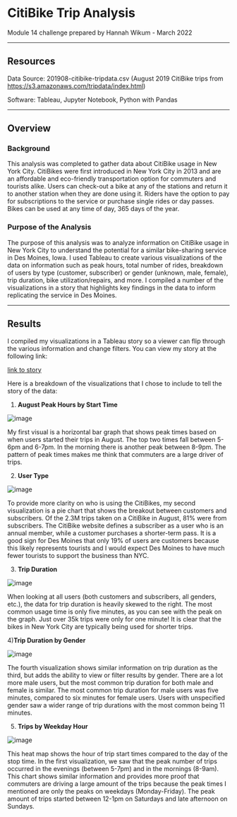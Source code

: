 # CitiBike Trip Analysis
Module 14 challenge prepared by Hannah Wikum - March 2022
___
## Resources
Data Source: 201908-citibike-tripdata.csv (August 2019 CitiBike trips from https://s3.amazonaws.com/tripdata/index.html)

Software: Tableau, Jupyter Notebook, Python with Pandas
___
## Overview
### Background
This analysis was completed to gather data about CitiBike usage in New York City. CitiBikes were first introduced in New York City in 2013 and are an affordable and eco-friendly transportation option for commuters and tourists alike. Users can check-out a bike at any of the stations and return it to another station when they are done using it. Riders have the option to pay for subscriptions to the service or purchase single rides or day passes. Bikes can be used at any time of day, 365 days of the year.

### Purpose of the Analysis
The purpose of this analysis was to analyze information on CitiBike usage in New York City to understand the potential for a similar bike-sharing service in Des Moines, Iowa. I used Tableau to create various visualizations of the data on information such as peak hours, total number of rides, breakdown of users by type (customer, subscriber) or gender (unknown, male, female), trip duration, bike utilization/repairs, and more. I compiled a number of the visualizations in a story that highlights key findings in the data to inform replicating the service in Des Moines.
___
## Results
I compiled my visualizations in a Tableau story so a viewer can flip through the various information and change filters. You can view my story at the following link:

[link to story](https://public.tableau.com/app/profile/hannah.wikum/viz/CitiBikeRideAnalysis/ChallengeDashboard?publish=yes)

Here is a breakdown of the visualizations that I chose to include to tell the story of the data:

1) **August Peak Hours by Start Time**

![image](https://user-images.githubusercontent.com/93058069/159129789-b64fc3aa-f085-4fc9-8bd8-f4acd5e14735.png)

My first visual is a horizontal bar graph that shows peak times based on when users started their trips in August. The top two times fall between 5-6pm and 6-7pm. In the morning there is another peak between 8-9pm. The pattern of peak times makes me think that commuters are a large driver of trips.

2) **User Type**

![image](https://user-images.githubusercontent.com/93058069/159129952-e68f7c66-d794-4094-bfcc-70c9292abd9b.png)

To provide more clarity on who is using the CitiBikes, my second visualization is a pie chart that shows the breakout between customers and subscribers. Of the 2.3M trips taken on a CitiBike in August, 81% were from subscribers. The CitiBike website defines a subscriber as a user who is an annual member, while a customer purchases a shorter-term pass. It is a good sign for Des Moines that only 19% of users are customers because this likely represents tourists and I would expect Des Moines to have much fewer tourists to support the business than NYC.

3) **Trip Duration**

![image](https://user-images.githubusercontent.com/93058069/159130197-20913580-79de-483a-a07e-b767f7c8fdd1.png)

When looking at all users (both customers and subscribers, all genders, etc.), the data for trip duration is heavily skewed to the right. The most common usage time is only five minutes, as you can see with the peak on the graph. Just over 35k trips were only for one minute! It is clear that the bikes in New York City are typically being used for shorter trips.

4)**Trip Duration by Gender**

![image](https://user-images.githubusercontent.com/93058069/159130329-5661fcd7-7cad-4bd4-9844-bd8185d87895.png)

The fourth visualization shows similar information on trip duration as the third, but adds the ability to view or filter results by gender. There are a lot more male users, but the most common trip duration for both male and female is similar. The most common trip duration for male users was five minutes, compared to six minutes for female users. Users with unspecified gender saw a wider range of trip durations with the most common being 11 minutes.

5) **Trips by Weekday Hour**

![image](https://user-images.githubusercontent.com/93058069/159130471-23f784cc-fe78-4d70-89c2-6659a2914044.png)

This heat map shows the hour of trip start times compared to the day of the stop time. In the first visualization, we saw that the peak number of trips occurred in the evenings (between 5-7pm) and in the mornings (8-9am). This chart shows similar information and provides more proof that commuters are driving a large amount of the trips because the peak times I mentioned are only the peaks on weekdays (Monday-Friday). The peak amount of trips started between 12-1pm on Saturdays and late afternoon on Sundays.




